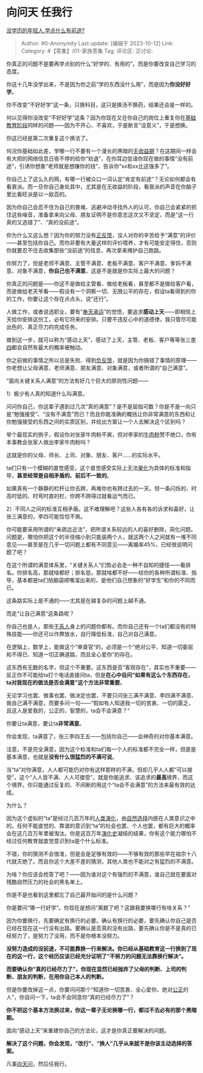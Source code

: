 # 向问天 任我行
[没学历的年轻人,学点什么有前途?](https://www.zhihu.com/question/278704470/answer/3244728222)

> Author: #0-Anonymity
> Last update: [编辑于 2023-10-12]
> Link:
> Category: #【答集】/01-家族答集 
> Tag:
> 评论区:
> 泛讨论:

你真正的问题不是要再学点别的什么“好学的、有用的”。而是你要改变自己学习的态度。

你这十几年没学出来，不是因为你之前“学的东西没什么用”，而是因为**你没好好学**。

你不改变“不好好学”这一条，只换科目，这只是换汤不换药，结果还会是一样的。

何以见得你没改变“不好好学”这条？因为你现在又在你自己的岗位上重复你在[基础教育阶段](https://www.zhihu.com/search?q=%E5%9F%BA%E7%A1%80%E6%95%99%E8%82%B2%E9%98%B6%E6%AE%B5&search_source=Entity&hybrid_search_source=Entity&hybrid_search_extra=%7B%22sourceType%22%3A%22answer%22%2C%22sourceId%22%3A3244728222%7D)同样的问题——因为不开心、不喜欢，于是断言“没意义”，于是想换。

你这已经是第二次重复这个换法了。

何况你基础如此差，学哪一行不要有一个漫长的黑暗的[无收益期](https://www.zhihu.com/search?q=%E6%97%A0%E6%94%B6%E7%9B%8A%E6%9C%9F&search_source=Entity&hybrid_search_source=Entity&hybrid_search_extra=%7B%22sourceType%22%3A%22answer%22%2C%22sourceId%22%3A3244728222%7D)？在这期间一样会有大把的网络信息日夜不停的给你“劝退”，在你耳边低语你现在做的事情“没有前途”，引诱你想象“老师就是想赚你的钱”，告诉你“xx和xx比这强多了”。

你自己上了这么久的网，有哪一行被众口一词认定“肯定有前途”？无论如何都会有看衰派。而一旦你自己身处其中，尤其是在无收益的阶段，看衰派的声音在你脑子里比看旺派是以一敌百的。

因为你自己会忍不住为自己的畏难、逃避冲动寻找外人的认可，你自己会紧紧的抓住这些噪音，准备拿来向父母、朋友证明不是你意志这次又不坚定，而是“这一行真的又选错了”、“真的没前途”。

你为什么又这么想？因为你的努力没有[正反馈](https://www.zhihu.com/search?q=%E6%AD%A3%E5%8F%8D%E9%A6%88&search_source=Entity&hybrid_search_source=Entity&hybrid_search_extra=%7B%22sourceType%22%3A%22answer%22%2C%22sourceId%22%3A3244728222%7D)，没人对你的辛苦给予“满意”的评价——甚至包括你自己。而你非要有大量这样的评价喂养，才有可能安定得住，否则你就要忍不住去收集那些“没前途”的信息，再次拿来掩护自己跑路。

你努力了，但是老师不满意、主管不满意、老板不满意、客户不满意、爹妈不满意、对象不满意，**你自己也不满意**，这是不是就是你实际上最大的问题？

你真正的问题是——你这不是做给主管看、做给老板看，甚至都不是做给客户看，而是做给老天爷看——假设有一个洞察一切、无限公平的存在，假设ta看得到的你的工作，你要让这个存在点点头，说“还行”。

人做工作，或者说选职业，要有“[奉天承运](https://www.zhihu.com/search?q=%E5%A5%89%E5%A4%A9%E6%89%BF%E8%BF%90&search_source=Entity&hybrid_search_source=Entity&hybrid_search_extra=%7B%22sourceType%22%3A%22answer%22%2C%22sourceId%22%3A3244728222%7D)”的觉悟，要追求**感动上天**——即相信上天给你安排这份工，必有它将来的安排。只要不违反心中的道德律，我只管尽可能出色的、真正尽力的完成任务。

做到这一步，就可以称为“感动上天”，感动了上天，主管、老板、客户等等张三[李四](https://www.zhihu.com/search?q=%E6%9D%8E%E5%9B%9B&search_source=Entity&hybrid_search_source=Entity&hybrid_search_extra=%7B%22sourceType%22%3A%22answer%22%2C%22sourceId%22%3A3244728222%7D)都会自然有最大的概率被触动。

你之前做的事情之所以总是失败、得到[负反馈](https://www.zhihu.com/search?q=%E8%B4%9F%E5%8F%8D%E9%A6%88&search_source=Entity&hybrid_search_source=Entity&hybrid_search_extra=%7B%22sourceType%22%3A%22answer%22%2C%22sourceId%22%3A3244728222%7D)，就是因为你搞错了事情的原理——你老想让父母满意、老师满意、朋友满意、对象满意，或者所谓的“自己满意”。

“面向关键关系人满意”的方法有好几个巨大的原则性问题——

1）极少有人真的知道什么叫满意。

问问你自己，你这辈子遇到过几次“真的满意”？是不是屈指可数？你是不是一向只是“勉强接受”、“没有不满意”而已？而且你能准确的概括让你非常满意的东西和让你勉强接受的东西之间的实质区别，并给出方案让一个人去解决这个区别吗？

举个最现实的例子，假设你对张家牛肉粉不爽，但对李家的[牛肉粉](https://www.zhihu.com/search?q=%E7%89%9B%E8%82%89%E7%B2%89&search_source=Entity&hybrid_search_source=Entity&hybrid_search_extra=%7B%22sourceType%22%3A%22answer%22%2C%22sourceId%22%3A3244728222%7D)赞不绝口，你有本事教会张家人做出李家牛肉粉吗？

这就是你的父母、师长、上司、对象、朋友、客户……的实际水平。

ta们只有一个模糊的直觉感受，这个直觉感受实际上无法[量化](https://www.zhihu.com/search?q=%E9%87%8F%E5%8C%96&search_source=Entity&hybrid_search_source=Entity&hybrid_search_extra=%7B%22sourceType%22%3A%22answer%22%2C%22sourceId%22%3A3244728222%7D)为具体的标准和指导，**甚至经常是自相矛盾的、前后不一致的**。

如果真有一个静静的栏杆让你去跨，再难你也有跨过去的一天。但一条闪烁的、时高时低的、时弯时直的栏，你跨不跨得过就看运气而已。

2）不同人之间的标准互相矛盾。这不难理解吧？这些人各有各的诉求和喜好，让张三满意的，李四可能恰恰不爽。

你可能要采用所谓的“亲疏远近法”，把所谓关系较远的人的喜好删除，简化问题。问题是，哪怕你把这个的半径缩小到只能装两个人，就这两个人之间就有一堆不同意见——甚至是在几乎一切问题上都有不同意见——离婚率45%，已经很说明问题了吧？

在这个所谓的满意体系里，“关键关系人”们势必会走一种不自知的捷径——看排名。你排名高，那就啥都好；排名低，那就啥都不好——给你的各种所谓标准、指导，基本都是ta们拍脑袋顺嘴溜出来的，是他们自己想象的“好学生”和你的不同而已。

这条路实际上是不通的——尤其是在越复杂的问题上越不通。

而走“让自己满意“这条路呢？

你自己也是人，那些[干系人](https://www.zhihu.com/search?q=%E5%B9%B2%E7%B3%BB%E4%BA%BA&search_source=Entity&hybrid_search_source=Entity&hybrid_search_extra=%7B%22sourceType%22%3A%22answer%22%2C%22sourceId%22%3A3244728222%7D)身上的问题你都有。而你自己还有一个ta们都没有的特殊技能——你还可以作弊放水，自行降低标准，自己对自己满意。

  

在逻辑上，数学上，能做这个“审查官“的，必须是一个“绝对公平、知道一切委屈和不得已、知道一切正确道路，而且全心爱你”的存在。

这东西有无数的名字，但这个不重要。这东西是否“客观存在”，其实也不重要——反正你不可能给ta打个电话直接问ta，但是**在心中自问“如果有这么个东西存在，ta对我现在的做法是否会满意”这个方法非常重要**。

无论学习也罢、做事也罢、做决定也罢，不要只问张三满不满意、李四满不满意、我自己满不满意，而要多问一句——“假如有人知道我一切的苦衷、一切的匮乏，且这人是爱我的，公正的，智慧的，ta会不会满意？”

你要让ta满意，要让ta**非常满意**。

你会发现，ta满意了，张三李四王五——包括你自己——会神奇的对你基本满意。

注意，不是完全满意，因为这个标准和ta们每一个人的标准都不完全一样，但是是基本满意，也就是**没有什么很猛烈的不满可说**。

当“ta”对你满意，人人都可能仍对你有这样那样的不满，但却几乎人人都“可以接受”，这个“人人皆不满、人人可接受”，就是你能追求、该追求的**最高**境界，而这个境界，你只能通过反复的、不间断的用这个“ta会不会满意”的方法来最有效的达成。

为什么？

因为这个虚拟的“ta”是经过几百万年的[人类演化](https://www.zhihu.com/search?q=%E4%BA%BA%E7%B1%BB%E6%BC%94%E5%8C%96&search_source=Entity&hybrid_search_source=Entity&hybrid_search_extra=%7B%22sourceType%22%3A%22answer%22%2C%22sourceId%22%3A3244728222%7D)，由[自然选择](https://www.zhihu.com/search?q=%E8%87%AA%E7%84%B6%E9%80%89%E6%8B%A9&search_source=Entity&hybrid_search_source=Entity&hybrid_search_extra=%7B%22sourceType%22%3A%22answer%22%2C%22sourceId%22%3A3244728222%7D)内嵌在人类意识之中的。任何不能直觉的、靠谱的意识到“ta”的社会也罢、个人也罢，都有巨大的概率会在这几百万年里被淘汰。你是这百万年[演化史](https://www.zhihu.com/search?q=%E6%BC%94%E5%8C%96%E5%8F%B2&search_source=Entity&hybrid_search_source=Entity&hybrid_search_extra=%7B%22sourceType%22%3A%22answer%22%2C%22sourceId%22%3A3244728222%7D)凝结的结果，你有这个能力哪怕不经过任何教育就直觉意识到ta是个什么标准。

不错，你的猜测不会很准，但是会是足够有效的——不够有效的那些早在祖宗十八代就灭绝了。而且你这个大差不差的猜测，其他人类也不能对之有猛烈的不满意。

为啥？你应该会抢答了吧？——因为谁对这个有强烈的不满意，谁自己就在要面对残酷自然压力的社会的黑名单上。

你是不是也看到这里都忘了自己最开始问的是什么问题？

你是要问“哪一行好学”。你现在是想问“离题了吧？这跟我要换哪行有啥关系？”

因为你要换行，先要确定有换行的必要。确认有换行的必要，要先确认你自己是否已经在现在这一行没有出路。要确认是否真的没有出路，要先确认你是不是真的已经努力了，是努力了没用，而不是你根本没努力。

**没努力造成的没前途，不可能靠换一行来解决。你已经从基础教育这一行换到了现在的这一行，这个经历应该已经充分证明了“不努力的问题无法靠换行解决”。**

**而要确认你“真的已经尽力了”，你现在显然已经抛弃了父母的判断、上司的判断、朋友的判断，在用你自己本人的判断。**

但是你要改掉这一点，你要问问那个“知道你一切苦衷、全心爱你、绝对[公正](https://www.zhihu.com/search?q=%E5%85%AC%E6%AD%A3&search_source=Entity&hybrid_search_source=Entity&hybrid_search_extra=%7B%22sourceType%22%3A%22answer%22%2C%22sourceId%22%3A3244728222%7D)的人”，你自问一下，ta会不会同意你“真的已经尽力了”？

**你不把这个基本方法换过来，你这一辈子无论换哪一行，都过不去必有的那个黑暗期。**

面向“感动上天”来重建你自己的方法论，这才是你真正要解决的问题。

**解决了这个问题，你会发现，“改行”、“换人”几乎从来就不是你该主动选择的答案。**

凡事[向天问](https://www.zhihu.com/search?q=%E5%90%91%E5%A4%A9%E9%97%AE&search_source=Entity&hybrid_search_source=Entity&hybrid_search_extra=%7B%22sourceType%22%3A%22answer%22%2C%22sourceId%22%3A3244728222%7D)，然后任我行。

